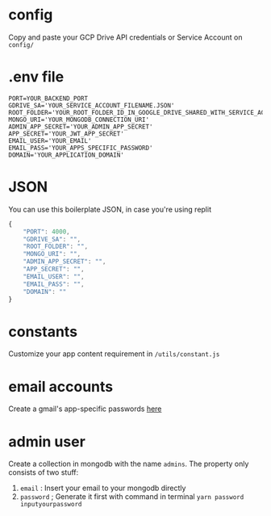 # config

Copy and paste your GCP Drive API credentials or Service Account on `config/`

# .env file

```
PORT=YOUR_BACKEND_PORT
GDRIVE_SA='YOUR_SERVICE_ACCOUNT_FILENAME.JSON'
ROOT_FOLDER='YOUR_ROOT_FOLDER_ID_IN_GOOGLE_DRIVE_SHARED_WITH_SERVICE_ACCOUNT_EMAIL'
MONGO_URI='YOUR_MONGODB_CONNECTION_URI'
ADMIN_APP_SECRET='YOUR_ADMIN_APP_SECRET'
APP_SECRET='YOUR_JWT_APP_SECRET'
EMAIL_USER='YOUR_EMAIL'
EMAIL_PASS='YOUR_APPS_SPECIFIC_PASSWORD'
DOMAIN='YOUR_APPLICATION_DOMAIN'
```

# JSON

You can use this boilerplate JSON, in case you're using replit

```js
{
    "PORT": 4000,
    "GDRIVE_SA": "",
    "ROOT_FOLDER": "",
    "MONGO_URI": "",
    "ADMIN_APP_SECRET": "",
    "APP_SECRET": "",
    "EMAIL_USER": "",
    "EMAIL_PASS": "",
    "DOMAIN": ""
}
```

# constants

Customize your app content requirement in `/utils/constant.js`

# email accounts

Create a gmail's app-specific passwords [here](https://security.google.com/settings/security/apppasswords)

# admin user

Create a collection in mongodb with the name `admins`. The property only consists of two stuff:

1. `email` : Insert your email to your mongodb directly
2. `password` ; Generate it first with command in terminal `yarn password inputyourpassword`
